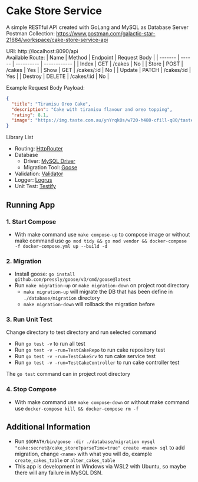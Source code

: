 # Cake Store Service
A simple RESTful API created with GoLang and MySQL as Database Server
Postman Collection: https://www.postman.com/galactic-star-21684/workspace/cake-store-service-api  

URI: http://localhost:8090/api  
Available Route:
| Name    | Method | Endpoint   | Request Body |
| ------- | ------ | ---------- | ------------ |
| Index   | GET    | /cakes     | No           |
| Store   | POST   | /cakes     | Yes          |
| Show    | GET    | /cakes/:id | No           |
| Update  | PATCH  | /cakes/:id | Yes          |
| Destroy | DELETE | /cakes/:id | No           |

Example Request Body Payload:
```json
{
  "title": "Tiramisu Oreo Cake",
  "description": "Cake with tiramisu flavour and oreo topping",
  "rating": 8.1,
  "image": "https://img.taste.com.au/ynYrqkOs/w720-h480-cfill-q80/taste/2016/11/sunny-lemon-cheesecake-102220-1.jpeg"
}
```

Library List
- Routing: [HttpRouter](https://github.com/julienschmidt/httprouter)
- Database
  - Driver: [MySQL Driver](https://github.com/go-sql-driver/mysql)
  - Migration Tool: [Goose](https://github.com/pressly/goose)
- Validation: [Validator](https://github.com/go-playground/validator)
- Logger: [Logrus](https://github.com/sirupsen/logrus)
- Unit Test: [Testify](https://github.com/stretchr/testify)

## Running App
### 1. Start Compose
- With make command use `make compose-up` to compose image or without make command use `go mod tidy && go mod vendor && docker-compose -f docker-compose.yml up --build -d`
### 2. Migration
- Install goose: `go install github.com/pressly/goose/v3/cmd/goose@latest`
- Run `make migration-up` or `make migration-down` on project root directory
  - `make migration-up` will migrate the DB that has been define in `./database/migration` directory
  - `make migration-down` will rollback the migration before
### 3. Run Unit Test
Change directory to test directory and run selected command
- Run `go test -v` to run all test
- Run `go test -v -run=TestCakeRepo` to run cake repository test
- Run `go test -v -run=TestCakeSrv` to run cake service test
- Run `go test -v -run=TestCakeController` to run cake controller test

The `go test` command can in project root directory
### 4. Stop Compose
- With make command use `make compose-down` or without make command use `docker-compose kill && docker-compose rm -f`

## Additional Information
- Run `$GOPATH/bin/goose -dir ./database/migration mysql "cake:secret@/cake_store?parseTime=true" create <name> sql` to add migration, change `<name>` with what you will do, example `create_cakes_table` or `alter_cakes_table`
- This app is development in Windows via WSL2 with Ubuntu, so maybe there will any failure in MySQL DSN.